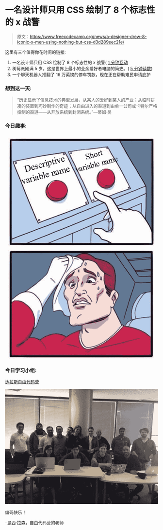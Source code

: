 # 一名设计师只用 CSS 绘制了 8 个标志性的 x 战警

> 原文：<https://www.freecodecamp.org/news/a-designer-drew-8-iconic-x-men-using-nothing-but-css-d3d289eec21e/>

这里有三个值得你花时间的链接:

1.  一名设计师只用 CSS 绘制了 8 个标志性的 x 战警( [1 分钟互动](http://bit.ly/2npANQr)
2.  树莓派刚满 5 岁。这是世界上最小的业余爱好者电脑的简史。( [5 分钟读数](http://bit.ly/2nkmYpE))
3.  一个聊天机器人推翻了 16 万英镑的停车罚款，现在正在帮助难民申请庇护

### 想到这一天:

> “历史显示了信息技术的典型发展，从某人的爱好到某人的产业；从临时拼凑的装置到巧妙制作的奇迹；从自由进入的渠道到由单一公司或卡特尔严格控制的渠道——从开放系统到封闭系统。”—蒂姆·吴

### 今日趣事:

![9LufAL8MQI7XwNUnqSv54BeGJqe81rydBWZW](img/5fb53c0eb42e8d503bcef028fcaefdc9.png)

### 今日学习小组:

[达拉斯自由代码营](http://bit.ly/2nBE1ja)

![X4LGxv9hciOjgqeJ8AUzMm1uqQvoF5K1gMEI](img/a253ee06ca69b2f67424c9dedbf50e8e.png)

编码快乐！

–昆西·拉森，自由代码营的老师